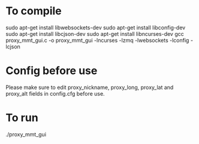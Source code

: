 # To compile
sudo apt-get install libwebsockets-dev
sudo apt-get install libconfig-dev
sudo apt-get install libcjson-dev
sudo apt-get install libncurses-dev
gcc proxy_mmt_gui.c -o proxy_mmt_gui -lncurses -lzmq -lwebsockets -lconfig -lcjson

# Config before use
Please make sure to edit proxy_nickname, proxy_long, proxy_lat and proxy_alt fields in config.cfg before use.

# To run
./proxy_mmt_gui
